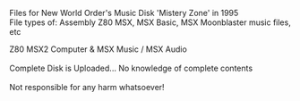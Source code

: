 Files for New World Order's Music Disk 'Mistery Zone' in 1995<br>
File types of: Assembly Z80 MSX, MSX Basic, MSX Moonblaster music files, etc<br> 

Z80 MSX2 Computer & MSX Music / MSX Audio<br>
<br>
Complete Disk is Uploaded... No knowledge of complete contents <br>
<br>
Not responsible for any harm whatsoever! <br>

